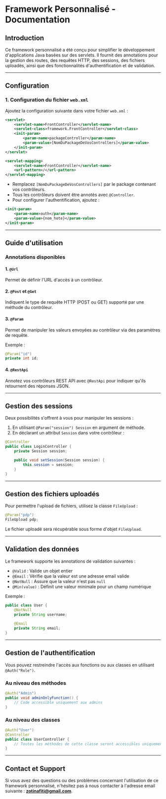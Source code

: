 
# Framework Personnalisé - Documentation

## Introduction
Ce framework personnalisé a été conçu pour simplifier le développement d'applications Java basées sur des servlets. Il fournit des annotations pour la gestion des routes, des requêtes HTTP, des sessions, des fichiers uploadés, ainsi que des fonctionnalités d'authentification et de validation.

---

## Configuration

### 1. Configuration du fichier `web.xml`
Ajoutez la configuration suivante dans votre fichier `web.xml` :

```xml
<servlet>
    <servlet-name>FrontController</servlet-name>
    <servlet-class>framework.FrontController</servlet-class>
    <init-param>
        <param-name>packageController</param-name>
        <param-value>[NomDuPackageDeVosControllers]</param-value>
    </init-param>
</servlet>

<servlet-mapping>
    <servlet-name>FrontController</servlet-name>
    <url-pattern>/</url-pattern>
</servlet-mapping>
```

- Remplacez `[NomDuPackageDeVosControllers]` par le package contenant vos contrôleurs.
- Tous les contrôleurs doivent être annotés avec `@Controller`.
- Pour configurer l'authentification, ajoutez :

```xml
<init-param>
    <param-name>auth</param-name>
    <param-value>{nom_hote}</param-value>
</init-param>
```

---

## Guide d'utilisation

### Annotations disponibles

#### 1. `@Url`
Permet de définir l'URL d'accès à un contrôleur.

#### 2. `@Post` et `@Get`
Indiquent le type de requête HTTP (POST ou GET) supporté par une méthode du contrôleur.

#### 3. `@Param`
Permet de manipuler les valeurs envoyées au contrôleur via des paramètres de requête.

Exemple :
```java
@Param("id")
private int id;
```

#### 4. `@RestApi`
Annotez vos contrôleurs REST API avec `@RestApi` pour indiquer qu'ils retournent des réponses JSON.

---

## Gestion des sessions

Deux possibilités s'offrent à vous pour manipuler les sessions :

1. En utilisant `@Param("session") Session` en argument de méthode.
2. En déclarant un attribut `Session` dans votre contrôleur :

```java
@Controller
public class LoginController {
    private Session session;

    public void setSession(Session session) {
        this.session = session;
    }
}
```

---

## Gestion des fichiers uploadés

Pour permettre l'upload de fichiers, utilisez la classe `FileUpload` :

```java
@Param("pdp")
FileUpload pdp;
```

Le fichier uploadé sera récupérable sous forme d'objet `FileUpload`.

---

## Validation des données

Le framework supporte les annotations de validation suivantes :
- `@Valid` : Valide un objet entier
- `@Email` : Vérifie que la valeur est une adresse email valide
- `@NotNull` : Assure que la valeur n'est pas `null`
- `@Min(value)` : Définit une valeur minimale pour un champ numérique

Exemple :
```java
public class User {
    @NotNull
    private String username;
    
    @Email
    private String email;
}
```

---

## Gestion de l'authentification

Vous pouvez restreindre l'accès aux fonctions ou aux classes en utilisant `@Auth("Role")`.

### Au niveau des méthodes
```java
@Auth("Admin")
public void adminOnlyFunction() {
    // Code accessible uniquement aux admins
}
```

### Au niveau des classes
```java
@Auth("User")
@Controller
public class UserController {
    // Toutes les méthodes de cette classe seront accessibles uniquement aux utilisateurs ayant le rôle "User"
}
```

---

## Contact et Support
Si vous avez des questions ou des problèmes concernant l'utilisation de ce framework personnalisé, n'hésitez pas à nous contacter à l'adresse email suivante : **zotinafiti@gmail.com**.
